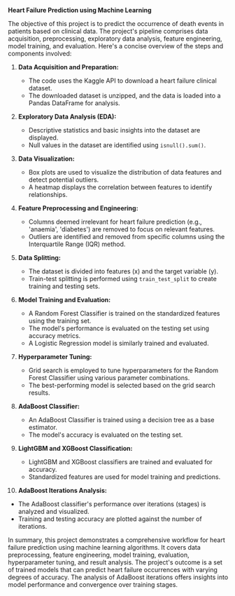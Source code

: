 **Heart Failure Prediction using Machine Learning**

The objective of this project is to predict the occurrence of death events in patients based on clinical data. The project's pipeline comprises data acquisition, preprocessing, exploratory data analysis, feature engineering, model training, and evaluation. Here's a concise overview of the steps and components involved:

1. **Data Acquisition and Preparation:**
   - The code uses the Kaggle API to download a heart failure clinical dataset.
   - The downloaded dataset is unzipped, and the data is loaded into a Pandas DataFrame for analysis.

2. **Exploratory Data Analysis (EDA):**
   - Descriptive statistics and basic insights into the dataset are displayed.
   - Null values in the dataset are identified using `isnull().sum()`.

3. **Data Visualization:**
   - Box plots are used to visualize the distribution of data features and detect potential outliers.
   - A heatmap displays the correlation between features to identify relationships.

4. **Feature Preprocessing and Engineering:**
   - Columns deemed irrelevant for heart failure prediction (e.g., 'anaemia', 'diabetes') are removed to focus on relevant features.
   - Outliers are identified and removed from specific columns using the Interquartile Range (IQR) method.

5. **Data Splitting:**
   - The dataset is divided into features (x) and the target variable (y).
   - Train-test splitting is performed using `train_test_split` to create training and testing sets.

6. **Model Training and Evaluation:**
   - A Random Forest Classifier is trained on the standardized features using the training set.
   - The model's performance is evaluated on the testing set using accuracy metrics.
   - A Logistic Regression model is similarly trained and evaluated.

7. **Hyperparameter Tuning:**
   - Grid search is employed to tune hyperparameters for the Random Forest Classifier using various parameter combinations.
   - The best-performing model is selected based on the grid search results.

8. **AdaBoost Classifier:**
   - An AdaBoost Classifier is trained using a decision tree as a base estimator.
   - The model's accuracy is evaluated on the testing set.

9. **LightGBM and XGBoost Classification:**
   - LightGBM and XGBoost classifiers are trained and evaluated for accuracy.
   - Standardized features are used for model training and predictions.

10. **AdaBoost Iterations Analysis:**
   - The AdaBoost classifier's performance over iterations (stages) is analyzed and visualized.
   - Training and testing accuracy are plotted against the number of iterations.

In summary, this project demonstrates a comprehensive workflow for heart failure prediction using machine learning algorithms. 
It covers data preprocessing, feature engineering, model training, evaluation, hyperparameter tuning, and result analysis.
The project's outcome is a set of trained models that can predict heart failure occurrences with varying degrees of accuracy.
The analysis of AdaBoost iterations offers insights into model performance and convergence over training stages.
